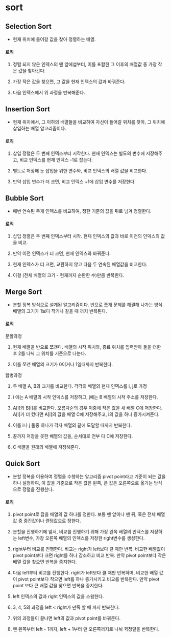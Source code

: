 # sort

## Selection Sort 
- 현재 위치에 들어갈 값을 찾아 정렬하는 배열.

#### 로직

1. 정렬 되지 않은 인덱스의 맨 앞에섭부터, 이를 포함한 그 이후의 배열값 중 가장 작은 값을 찾아간다.

2. 가장 작은 값을 찾으면, 그 값을 현재 인덱스의 값과 바꿔준다.

3. 다음 인덱스에서 위 과정을 반복해준다.

## Insertion Sort 
- 현재 위치에서, 그 이하의 배열들을 비교하여 자신이 들어갈 위치를 찾아, 그 위치에 삽입하는 배열 알고리즘이다.

#### 로직

1. 삽입 정렬은 두 번째 인덱스부터 시작한다. 현재 인덱스는 별도의 변수에 저장해주고, 비교 인덱스를 현재 인덱스 -1로 잡는다.

2. 별도로 저장해 둔 삽입을 위한 변수와, 비교 인덱스의 배열 값을 비교한다.

3. 만약 삽입 변수가 더 크면, 비교 인덱스 +1에 삽입 변수를 저장한다.

## Bubble Sort
- 매번 연속된 두개 인덱스를 비교하여, 정한 기준의 값을 뒤로 넘겨 정렬한다.

#### 로직

1. 삽입 정렬은 두 번째 인덱스부터 시작. 현재 인덱스의 값과 바로 이전의 인덱스의 값을 비교.

2. 만약 이전 인덱스가 더 크면, 현재 인덱스와 바꿔준다.

3. 현재 인덱스가 더 크면, 교환하지 않고 다음 두 연속된 배열값을 비교한다.

4. 이걸 (전체 배열의 크기 - 현재까지 순환한 수)만큼 반복한다.

## Merge Sort
- 분할 정복 방식으로 설계된 알고리즘이다. 반으로 쪼개 문제를 해결해 나가는 방식. 배열의 크기가 1보다 작거나 같을 때 까지 반복된다.

#### 로직

분할과정

1. 현재 배열을 반으로 쪼갠다. 배열의 시작 위치와, 종료 위치를 입력받아 둘을 더한 후 2를 나눠 그 위치를 기준으로 나눈다.

2. 이를 쪼갠 배열의 크기가 0이거나 1일때까지 반복한다.

합병과정

1. 두 배열 A, B의 크기를 비교한다. 각각의 배열의 현재 인덱스를 i, j로 가정

2. i 에는 A 배열의 시작 인덱스를 저장하고, j에는 B 배열의 시작 주소를 저장한다.

3. A[i]와  B[i]를 비교한다. 오름차순의 경우 이중에 작은 값을 새 배열 C에 저장한다. A[i]가 더 컸다면 A[i]의 값을 배열 C에 저장해주고, i의 값을 하나 증가시켜준다.

4. 이를 i나 j 둘중 하나가 각자 배열의 끝에 도달할 때까지 반복한다.

5. 끝까지 저장을 못한 배열의 값을, 순서대로 전부 다 C에 저장한다.

6. C 배열을 원래의 배열에 저장해준다.

## Quick Sort
- 분할 정복을 이용하여 정렬을 수행하는 알고리즘 pivot point라고 기준이 되는 값을 하나 설정하여, 이 값을 기준으로 작은 값은 왼쪽, 큰 값은 오른쪽으로 옮기는 방식으로 정렬을 진행한다.

#### 로직

1. pivot point로 잡을 배열의 값 하나를 정한다. 보통 맨 앞이나 맨 뒤, 혹은 전체 배열 값 중 중간값이나 랜덤값으로 정한다.

2. 분할을 진행하기에 앞서, 비교를 진행하기 위해 가장 왼쪽 배열의 인덱스를 저장하는 left변수, 가장 오른쪽 배열의 인덱스를 저장한 right변수를 생성한다.

3. right부터 비교를 진행한다. 비교는 right가 left보다 클 때만 반복. 비교한 배열값이 pivot point보다 크면 right를 하나 감소하고 비교 반복. 만약 pivot point보다 작은 배열 값을 찾으면 반복을 중지한다.

4. 다음 left부터 비교를 진행한다. right가 left보다 클 때만 반복하며, 비교한 배열 값이 pivot point보다 작으면 left를 하나 증가시키고 비교를 반복한다. 만약 pivot point 보다 큰 배열 값을 찾으면 반복을 중지한다.

5. left 인덱스의 값과 right 인덱스의 값을 스왑한다.

6. 3, 4, 5의 과정을 left < right가 만족 할 때 까지 반복한다.

7. 위의 과정들이 끝나면 left의 값과 pivot point를 바꿔준다.

8. 맨 왼쪽부터 left - 1까지, left + 1부터 맨 오른쪽까지로 나눠 퀵정렬을 반복한다.
